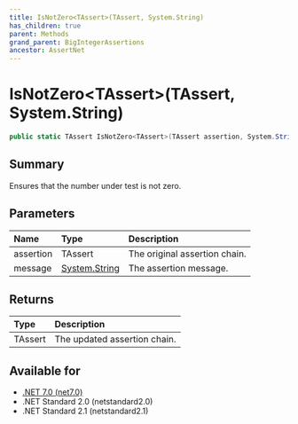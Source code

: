 ```yaml
---
title: IsNotZero<TAssert>(TAssert, System.String)
has_children: true
parent: Methods
grand_parent: BigIntegerAssertions
ancestor: AssertNet
---
```

# IsNotZero&lt;TAssert&gt;(TAssert, System.String)

```csharp
public static TAssert IsNotZero<TAssert>(TAssert assertion, System.String message);
```

## Summary
Ensures that the number under test is not zero.

## Parameters
| Name      | Type                                                                        | Description                   |
|:----------|:----------------------------------------------------------------------------|:------------------------------|
| assertion | TAssert                                                                     | The original assertion chain. |
| message   | [System.String](https://learn.microsoft.com/en-us/dotnet/api/system.string) | The assertion message.        |


## Returns
| Type    | Description                  |
|:--------|:-----------------------------|
| TAssert | The updated assertion chain. |

## Available for
- [.NET 7.0 (net7.0)](https://versionsof.net/core/7.0/)
- .NET Standard 2.0 (netstandard2.0)
- .NET Standard 2.1 (netstandard2.1)

